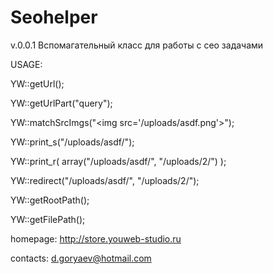 # Seohelper

v.0.0.1
Вспомагательный класс для работы с сео задачами

USAGE: 

YW::getUrl();

YW::getUrlPart("query");

YW::matchSrcImgs("&lt;img src='/uploads/asdf.png'&gt;");

YW::print_s("/uploads/asdf/");

YW::print_r( array("/uploads/asdf/", "/uploads/2/") );

YW::redirect("/uploads/asdf/", "/uploads/2/");

YW::getRootPath();

YW::getFilePath();


homepage: http://store.youweb-studio.ru

contacts: d.goryaev@hotmail.com
